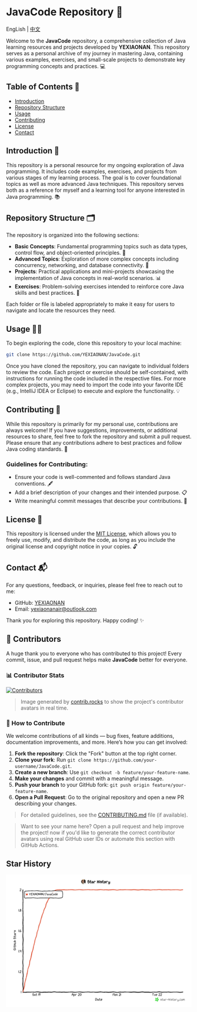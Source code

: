 # JavaCode Repository 🚀

EngLish | [中文](https://github.com/YEXIAONAN/JavaCode/blob/main/README-ZH.md)

Welcome to the **JavaCode** repository, a comprehensive collection of Java learning resources and projects developed by **YEXIAONAN**. This repository serves as a personal archive of my journey in mastering Java, containing various examples, exercises, and small-scale projects to demonstrate key programming concepts and practices. 💻

## Table of Contents 📑
- [Introduction](#introduction)
- [Repository Structure](#repository-structure)
- [Usage](#usage)
- [Contributing](#contributing)
- [License](#license)
- [Contact](#contact)

## Introduction 🌱

This repository is a personal resource for my ongoing exploration of Java programming. It includes code examples, exercises, and projects from various stages of my learning process. The goal is to cover foundational topics as well as more advanced Java techniques. This repository serves both as a reference for myself and a learning tool for anyone interested in Java programming. 📚

## Repository Structure 🗂️

The repository is organized into the following sections:

- **Basic Concepts**: Fundamental programming topics such as data types, control flow, and object-oriented principles. 📖
- **Advanced Topics**: Exploration of more complex concepts including concurrency, networking, and database connectivity. 🔧
- **Projects**: Practical applications and mini-projects showcasing the implementation of Java concepts in real-world scenarios. 📊
- **Exercises**: Problem-solving exercises intended to reinforce core Java skills and best practices. 📝

Each folder or file is labeled appropriately to make it easy for users to navigate and locate the resources they need.

## Usage 🏃‍♂️

To begin exploring the code, clone this repository to your local machine:

```bash
git clone https://github.com/YEXIAONAN/JavaCode.git
```

Once you have cloned the repository, you can navigate to individual folders to review the code. Each project or exercise should be self-contained, with instructions for running the code included in the respective files. For more complex projects, you may need to import the code into your favorite IDE (e.g., IntelliJ IDEA or Eclipse) to execute and explore the functionality. 💡

## Contributing 🤝

While this repository is primarily for my personal use, contributions are always welcome! If you have suggestions, improvements, or additional resources to share, feel free to fork the repository and submit a pull request. Please ensure that any contributions adhere to best practices and follow Java coding standards. 🔄

### Guidelines for Contributing:
- Ensure your code is well-commented and follows standard Java conventions. 🖋️
- Add a brief description of your changes and their intended purpose. 📋
- Write meaningful commit messages that describe your contributions. 💬

## License 📜

This repository is licensed under the [MIT License](LICENSE), which allows you to freely use, modify, and distribute the code, as long as you include the original license and copyright notice in your copies. 🔓

## Contact 📬

For any questions, feedback, or inquiries, please feel free to reach out to me:

- GitHub: [YEXIAONAN](https://github.com/YEXIAONAN)
- Email: yexiaonanair@outlook.com

Thank you for exploring this repository. Happy coding! ✨



## 🤝 Contributors

A huge thank you to everyone who has contributed to this project! Every commit, issue, and pull request helps make **JavaCode** better for everyone.

### 📊 Contributor Stats

[![Contributors](https://contrib.rocks/image?repo=YEXIAONAN/JavaCode)](https://github.com/YEXIAONAN/JavaCode/graphs/contributors)

> Image generated by [contrib.rocks](https://contrib.rocks) to show the project's contributor avatars in real time.

### 🧭 How to Contribute

We welcome contributions of all kinds — bug fixes, feature additions, documentation improvements, and more. Here’s how you can get involved:

1. **Fork the repository**: Click the "Fork" button at the top right corner.
2. **Clone your fork**: Run `git clone https://github.com/your-username/JavaCode.git`.
3. **Create a new branch**: Use `git checkout -b feature/your-feature-name`.
4. **Make your changes** and commit with a meaningful message.
5. **Push your branch** to your GitHub fork: `git push origin feature/your-feature-name`.
6. **Open a Pull Request**: Go to the original repository and open a new PR describing your changes.
> For detailed guidelines, see the [CONTRIBUTING.md](./CONTRIBUTING.md) file (if available).

> Want to see your name here? Open a pull request and help improve the project!
now if you'd like to generate the correct contributor avatars using real GitHub user IDs or automate this section with GitHub Actions.

## Star History

![本地路径](image/star-history-2025422.png)